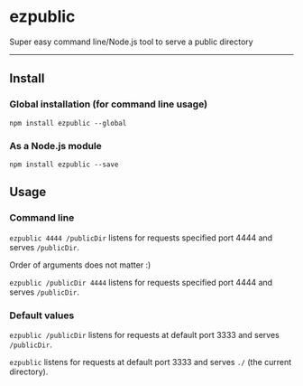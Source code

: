 # ezpublic

Super easy command line/Node.js tool to serve a public directory


---


## Install

### Global installation (for command line usage)

`npm install ezpublic --global`

### As a Node.js module

`npm install ezpublic --save`


## Usage

### Command line

`ezpublic 4444 /publicDir` listens for requests specified port 4444 and serves `/publicDir`.

Order of arguments does not matter :)

`ezpublic /publicDir 4444` listens for requests specified port 4444 and serves `/publicDir`.

### Default values

`ezpublic /publicDir` listens for requests at default port 3333 and serves `/publicDir`.

`ezpublic` listens for requests at default port 3333 and serves `./` (the current directory).